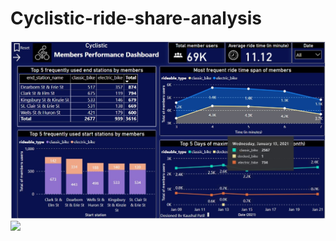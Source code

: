# Cyclistic-ride-share-analysis

<img src='Pics\1.jpg' class="center">
<img src='Pics\2.jpg' class="center">
